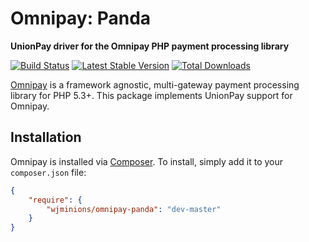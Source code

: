 # Omnipay: Panda

**UnionPay driver for the Omnipay PHP payment processing library**

[![Build Status](https://travis-ci.org/lokielse/omnipay-unionpay.png?branch=master)](https://travis-ci.org/wjminions/omnipay-Panda)
[![Latest Stable Version](https://poser.pugx.org/lokielse/omnipay-unionpay/version.png)](https://packagist.org/packages/wjminions/omnipay-Panda)
[![Total Downloads](https://poser.pugx.org/lokielse/omnipay-unionpay/d/total.png)](https://packagist.org/packages/wjminions/omnipay-Panda)

[Omnipay](https://github.com/omnipay/omnipay) is a framework agnostic, multi-gateway payment
processing library for PHP 5.3+. This package implements UnionPay support for Omnipay.

## Installation

Omnipay is installed via [Composer](http://getcomposer.org/). To install, simply add it
to your `composer.json` file:

```json
{
    "require": {
        "wjminions/omnipay-panda": "dev-master"
    }
}
```